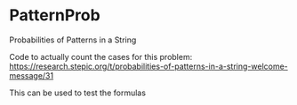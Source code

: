 PatternProb
===========

Probabilities of Patterns in a String

Code to actually count the cases for this problem:
https://research.stepic.org/t/probabilities-of-patterns-in-a-string-welcome-message/31

This can be used to test the formulas

